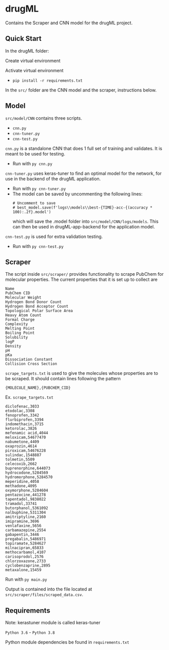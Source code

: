 # drugML

Contains the Scraper and CNN model for the drugML project.

## Quick Start

In the drugML folder:

Create virtual environment

Activate virtual environment
 - ```pip install -r requirements.txt```

In the ```src/``` folder are the CNN model and the scraper, instructions below.

## Model

```src/model/CNN``` contains three scripts.
 - ```cnn.py```
 - ```cnn-tuner.py```
 - ```cnn-test.py```
 
```cnn.py``` is a standalone CNN that does 1 full set of training and validates. It is meant to be used for testing.
 - Run with ```py cnn.py```

```cnn-tuner.py``` uses keras-tuner to find an optimal model for the network, for use in the backend of the drugML application.
 - Run with ```py cnn-tuner.py```
 - The model can be saved by uncommenting the following lines:
    ```
    # Uncomment to save
    # best_model.save(f'logs\\models\\best-{TIME}-acc-{(accuracy * 100):.2f}.model')
    ```
   which will save the .model folder into ```src/model/CNN/logs/models```. This can then be used in drugML-app-backend for the application model.

```cnn-test.py``` is used for extra validation testing.
 - Run with ```py cnn-test.py```

## Scraper

The script inside ```src/scraper/``` provides functionality to scrape PubChem for molecular properties. The current properties that it is set up to collect are

```
Name
PubChem CID
Molecular Weight
Hydrogen Bond Donor Count
Hydrogen Bond Acceptor Count
Topological Polar Surface Area
Heavy Atom Count
Formal Charge
Complexity
Melting Point
Boiling Point
Solubility
logP
Density
pH
pKa
Dissociation Constant
Collision Cross Section
```

```scrape_targets.txt``` is used to give the molecules whose properties are to be scraped. It should contain lines following the pattern 

```{MOLECULE_NAME},{PUBCHEM_CID}```

Ex. ```scrape_targets.txt```
```
diclofenac,3033
etodolac,3308
fenoprofen,3342
flurbiprofen,3394
indomethacin,3715
ketorolac,3826
mefenamic acid,4044
meloxicam,54677470
nabumetone,4409
oxaprozin,4614
piroxicam,54676228
sulindac,1548887
tolmetin,5509
celecoxib,2662
buprenorphine,644073
hydrocodone,5284569
hydromorphone,5284570
meperidine,4058
methadone,4095
oxymorphone,5284604
pentazocine,441278
tapentadol,9838022
tramadol,33741
butorphanol,5361092
nalbuphine,5311304
amitriptyline,2160
imipramine,3696
venlafaxine,5656
carbamazepine,2554
gabapentin,3446
pregabalin,5486971
topiramate,5284627
milnacipran,65833
methocarbamol,4107
carisoprodol,2576
chlorzoxazone,2733
cyclobenzaprine,2895
metaxalone,15459
```

Run with ```py main.py```

Output is contained into the file located at ```src/scraper/files/scraped_data.csv```.

## Requirements
Note: kerastuner module is called keras-tuner

```Python 3.6``` - ```Python 3.8```

Python module dependencies be found in ```requirements.txt```